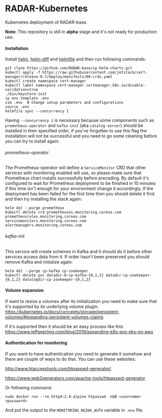 # RADAR-Kubernetes
Kubernetes deployment of RADAR-base.

**Note:**
This repository is still in **alpha** stage and it's not ready for production use.


#### Installation
Install [helm](https://github.com/helm/helm#install), [helm-diff](https://github.com/databus23/helm-diff#install) and [helmfile](https://github.com/roboll/helmfile#installation) and then run following commands:
```shell
git clone https://github.com/RADAR-base/cp-helm-charts.git
kubectl apply -f https://raw.githubusercontent.com/jetstack/cert-manager/release-0.7/deploy/manifests/00-crds.yaml
kubectl create namespace cert-manager
kubectl label namespace cert-manager certmanager.k8s.io/disable-validation=true
./bin/keystore-init
cp env.template .env
vim .env  # Change setup parameters and configurations
source .env
helmfile sync --concurrency 1
```

Having `--concurrency 1` is necessary because some components such as `prometheus-operator` and `kafka-init` (aka `catalog-server`) should be installed in their specified order, if you've forgotten to use this flag the installation will not be successful and you need to go some cleaning before you can try to install again:

###### prometheus-operator
The Prometheus-operator will define a `ServiceMonitor` CRD that other services with monitoring enabled will use, so please make sure that Prometheus chart installs successfully before preceding. By default it's configured to wait for Prometheus deployment to be finished in 10 minutes if this time isn't enough for your environment change it accordingly. If the deployment has been failed for the first time then you should delete it first and then try installing the stack again:
```
helm del --purge prometheus
kubectl delete crd prometheuses.monitoring.coreos.com prometheusrules.monitoring.coreos.com servicemonitors.monitoring.coreos.com alertmanagers.monitoring.coreos.com
```

###### kafka-init
This service will create schemes in Kafka and it should do it before other services access data from it. If order hasn't been preserved you should remove Kafka and initialize again:
```
helm del --purge cp-kafka cp-zookeeper
kubectl delete pvc datadir-0-cp-kafka-{0,1,2} datadir-cp-zookeeper-{0,1,2} datalogdir-cp-zookeeper-{0,1,2}
```

#### Volume expansion

If want to resize a volumes after its initialization you need to make sure that it's supported by its underlying volume plugin:
https://kubernetes.io/docs/concepts/storage/persistent-volumes/#expanding-persistent-volumes-claims

If it's supported then it should be an easy process like this:
https://www.jeffgeerling.com/blog/2019/expanding-k8s-pvs-eks-on-aws

#### Authentication for monitoring
If you want to have authentication you need to generate it somehow and there are couple of ways to do that. You can use these websites:

http://www.htaccesstools.com/htpasswd-generator/

https://www.web2generators.com/apache-tools/htpasswd-generator

Or following command:
```
sudo docker run --rm httpd:2.4-alpine htpasswd -nbB <username> <password>
```
And put the output to the `MONITORING_NGINX_AUTH` variable in `.env` file.
